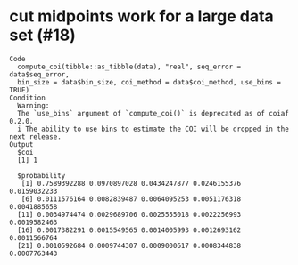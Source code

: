 # cut midpoints work for a large data set (#18)

    Code
      compute_coi(tibble::as_tibble(data), "real", seq_error = data$seq_error,
      bin_size = data$bin_size, coi_method = data$coi_method, use_bins = TRUE)
    Condition
      Warning:
      The `use_bins` argument of `compute_coi()` is deprecated as of coiaf 0.2.0.
      i The ability to use bins to estimate the COI will be dropped in the next release.
    Output
      $coi
      [1] 1
      
      $probability
       [1] 0.7589392288 0.0970897028 0.0434247877 0.0246155376 0.0159032233
       [6] 0.0111576164 0.0082839487 0.0064095253 0.0051176318 0.0041885658
      [11] 0.0034974474 0.0029689706 0.0025555018 0.0022256993 0.0019582463
      [16] 0.0017382291 0.0015549565 0.0014005993 0.0012693162 0.0011566764
      [21] 0.0010592684 0.0009744307 0.0009000617 0.0008344838 0.0007763443
      

